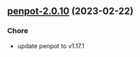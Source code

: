 

## [penpot-2.0.10](https://github.com/truecharts/charts/compare/penpot-2.0.9...penpot-2.0.10) (2023-02-22)

### Chore

- update penpot to v1.17.1
  
  